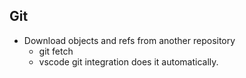 ## Git

- Download objects and refs from another repository
  - git fetch
  - vscode git integration does it automatically.